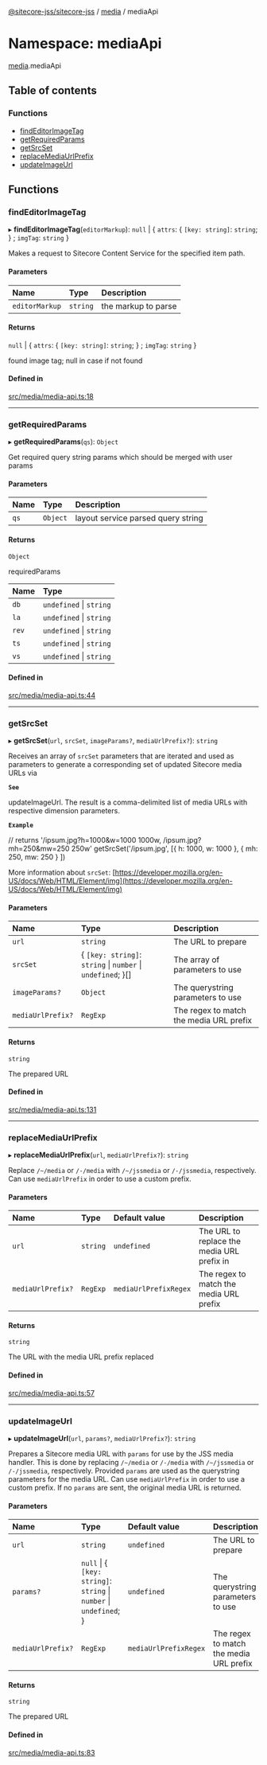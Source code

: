 [@sitecore-jss/sitecore-jss](../README.md) / [media](media.md) / mediaApi

# Namespace: mediaApi

[media](media.md).mediaApi

## Table of contents

### Functions

- [findEditorImageTag](media.mediaApi.md#findeditorimagetag)
- [getRequiredParams](media.mediaApi.md#getrequiredparams)
- [getSrcSet](media.mediaApi.md#getsrcset)
- [replaceMediaUrlPrefix](media.mediaApi.md#replacemediaurlprefix)
- [updateImageUrl](media.mediaApi.md#updateimageurl)

## Functions

### findEditorImageTag

▸ **findEditorImageTag**(`editorMarkup`): `null` \| { `attrs`: { `[key: string]`: `string`; } ; `imgTag`: `string` }

Makes a request to Sitecore Content Service for the specified item path.

#### Parameters

| Name           | Type     | Description         |
| :------------- | :------- | :------------------ |
| `editorMarkup` | `string` | the markup to parse |

#### Returns

`null` \| { `attrs`: { `[key: string]`: `string`; } ; `imgTag`: `string` }

found image tag; null in case if not found

#### Defined in

[src/media/media-api.ts:18](https://github.com/Sitecore/jss/blob/0b8b1fca9/packages/sitecore-jss/src/media/media-api.ts#L18)

---

### getRequiredParams

▸ **getRequiredParams**(`qs`): `Object`

Get required query string params which should be merged with user params

#### Parameters

| Name | Type     | Description                        |
| :--- | :------- | :--------------------------------- |
| `qs` | `Object` | layout service parsed query string |

#### Returns

`Object`

requiredParams

| Name  | Type                    |
| :---- | :---------------------- |
| `db`  | `undefined` \| `string` |
| `la`  | `undefined` \| `string` |
| `rev` | `undefined` \| `string` |
| `ts`  | `undefined` \| `string` |
| `vs`  | `undefined` \| `string` |

#### Defined in

[src/media/media-api.ts:44](https://github.com/Sitecore/jss/blob/0b8b1fca9/packages/sitecore-jss/src/media/media-api.ts#L44)

---

### getSrcSet

▸ **getSrcSet**(`url`, `srcSet`, `imageParams?`, `mediaUrlPrefix?`): `string`

Receives an array of `srcSet` parameters that are iterated and used as parameters to generate
a corresponding set of updated Sitecore media URLs via

**`See`**

updateImageUrl. The result is a comma-delimited
list of media URLs with respective dimension parameters.

**`Example`**

// returns '/ipsum.jpg?h=1000&w=1000 1000w, /ipsum.jpg?mh=250&mw=250 250w'
getSrcSet('/ipsum.jpg', [{ h: 1000, w: 1000 }, { mh: 250, mw: 250 } ])

More information about `srcSet`: [https://developer.mozilla.org/en-US/docs/Web/HTML/Element/img](https://developer.mozilla.org/en-US/docs/Web/HTML/Element/img)

#### Parameters

| Name              | Type                                                        | Description                             |
| :---------------- | :---------------------------------------------------------- | :-------------------------------------- |
| `url`             | `string`                                                    | The URL to prepare                      |
| `srcSet`          | { `[key: string]`: `string` \| `number` \| `undefined`; }[] | The array of parameters to use          |
| `imageParams?`    | `Object`                                                    | The querystring parameters to use       |
| `mediaUrlPrefix?` | `RegExp`                                                    | The regex to match the media URL prefix |

#### Returns

`string`

The prepared URL

#### Defined in

[src/media/media-api.ts:131](https://github.com/Sitecore/jss/blob/0b8b1fca9/packages/sitecore-jss/src/media/media-api.ts#L131)

---

### replaceMediaUrlPrefix

▸ **replaceMediaUrlPrefix**(`url`, `mediaUrlPrefix?`): `string`

Replace `/~/media` or `/-/media` with `/~/jssmedia` or `/-/jssmedia`, respectively.
Can use `mediaUrlPrefix` in order to use a custom prefix.

#### Parameters

| Name              | Type     | Default value         | Description                                |
| :---------------- | :------- | :-------------------- | :----------------------------------------- |
| `url`             | `string` | `undefined`           | The URL to replace the media URL prefix in |
| `mediaUrlPrefix?` | `RegExp` | `mediaUrlPrefixRegex` | The regex to match the media URL prefix    |

#### Returns

`string`

The URL with the media URL prefix replaced

#### Defined in

[src/media/media-api.ts:57](https://github.com/Sitecore/jss/blob/0b8b1fca9/packages/sitecore-jss/src/media/media-api.ts#L57)

---

### updateImageUrl

▸ **updateImageUrl**(`url`, `params?`, `mediaUrlPrefix?`): `string`

Prepares a Sitecore media URL with `params` for use by the JSS media handler.
This is done by replacing `/~/media` or `/-/media` with `/~/jssmedia` or `/-/jssmedia`, respectively.
Provided `params` are used as the querystring parameters for the media URL.
Can use `mediaUrlPrefix` in order to use a custom prefix.
If no `params` are sent, the original media URL is returned.

#### Parameters

| Name              | Type                                                                | Default value         | Description                             |
| :---------------- | :------------------------------------------------------------------ | :-------------------- | :-------------------------------------- |
| `url`             | `string`                                                            | `undefined`           | The URL to prepare                      |
| `params?`         | `null` \| { `[key: string]`: `string` \| `number` \| `undefined`; } | `undefined`           | The querystring parameters to use       |
| `mediaUrlPrefix?` | `RegExp`                                                            | `mediaUrlPrefixRegex` | The regex to match the media URL prefix |

#### Returns

`string`

The prepared URL

#### Defined in

[src/media/media-api.ts:83](https://github.com/Sitecore/jss/blob/0b8b1fca9/packages/sitecore-jss/src/media/media-api.ts#L83)
